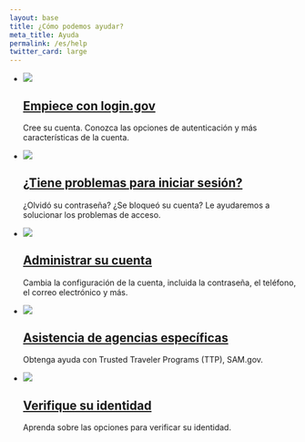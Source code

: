 ```yaml
---
layout: base
title: ¿Cómo podemos ayudar?
meta_title: Ayuda
permalink: /es/help
twitter_card: large
---
```



* ![](https://login.gov/es/assets/img/help/get-started.svg)

  ## [Empiece con login.gov](https://login.gov/es/help/get-started/overview/)

  Cree su cuenta. Conozca las opciones de autenticación y más características de la cuenta.
* ![](https://login.gov/es/assets/img/help/trouble-signing-in.svg)

  ## [¿Tiene problemas para iniciar sesión?](https://login.gov/es/help/trouble-signing-in/overview/)

  ¿Olvidó su contraseña? ¿Se bloqueó su cuenta? Le ayudaremos a solucionar los problemas de acceso.
* ![](https://login.gov/es/assets/img/help/manage-your-account.svg)

  ## [Administrar su cuenta](https://login.gov/es/help/manage-your-account/overview/)

  Cambia la configuración de la cuenta, incluida la contraseña, el teléfono, el correo electrónico y más.
* ![](https://login.gov/es/assets/img/help/help-specific-agencies.svg)

  ## [Asistencia de agencias específicas](https://login.gov/es/help/specific-agencies/overview/)

  Obtenga ayuda con Trusted Traveler Programs (TTP), SAM.gov.
* ![](https://login.gov/es/assets/img/help/verify-your-id.svg)

  ## [Verifique su identidad](https://login.gov/es/help/verify-your-identity/overview/)

  Aprenda sobre las opciones para verificar su identidad.